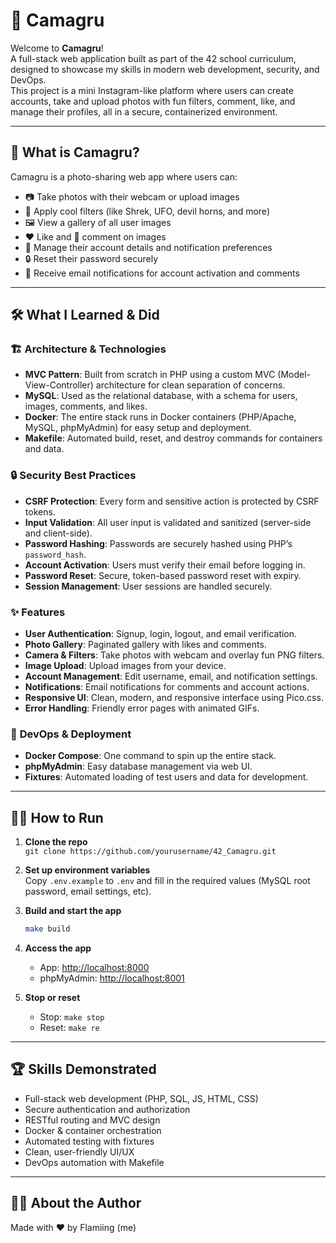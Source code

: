 # 📸 Camagru

Welcome to **Camagru**!  
A full-stack web application built as part of the 42 school curriculum, designed to showcase my skills in modern web development, security, and DevOps.  
This project is a mini Instagram-like platform where users can create accounts, take and upload photos with fun filters, comment, like, and manage their profiles, all in a secure, containerized environment.

---

## 🚀 What is Camagru?

Camagru is a photo-sharing web app where users can:
- 📷 Take photos with their webcam or upload images
- 🎨 Apply cool filters (like Shrek, UFO, devil horns, and more)
- 🖼️ View a gallery of all user images
- ❤️ Like and 💬 comment on images
- 👤 Manage their account details and notification preferences
- 🔒 Reset their password securely
- 📨 Receive email notifications for account activation and comments

---

## 🛠️ What I Learned & Did

### 🏗️ **Architecture & Technologies**
- **MVC Pattern**: Built from scratch in PHP using a custom MVC (Model-View-Controller) architecture for clean separation of concerns.
- **MySQL**: Used as the relational database, with a schema for users, images, comments, and likes.
- **Docker**: The entire stack runs in Docker containers (PHP/Apache, MySQL, phpMyAdmin) for easy setup and deployment.
- **Makefile**: Automated build, reset, and destroy commands for containers and data.

### 🔒 **Security Best Practices**
- **CSRF Protection**: Every form and sensitive action is protected by CSRF tokens.
- **Input Validation**: All user input is validated and sanitized (server-side and client-side).
- **Password Hashing**: Passwords are securely hashed using PHP’s `password_hash`.
- **Account Activation**: Users must verify their email before logging in.
- **Password Reset**: Secure, token-based password reset with expiry.
- **Session Management**: User sessions are handled securely.

### ✨ **Features**
- **User Authentication**: Signup, login, logout, and email verification.
- **Photo Gallery**: Paginated gallery with likes and comments.
- **Camera & Filters**: Take photos with webcam and overlay fun PNG filters.
- **Image Upload**: Upload images from your device.
- **Account Management**: Edit username, email, and notification settings.
- **Notifications**: Email notifications for comments and account actions.
- **Responsive UI**: Clean, modern, and responsive interface using Pico.css.
- **Error Handling**: Friendly error pages with animated GIFs.

### 🐳 **DevOps & Deployment**
- **Docker Compose**: One command to spin up the entire stack.
- **phpMyAdmin**: Easy database management via web UI.
- **Fixtures**: Automated loading of test users and data for development.

---

## 🧑‍💻 How to Run

1. **Clone the repo**  
   `git clone https://github.com/yourusername/42_Camagru.git`

2. **Set up environment variables**  
   Copy `.env.example` to `.env` and fill in the required values (MySQL root password, email settings, etc).

3. **Build and start the app**  
   ```sh
   make build
   ```

4. **Access the app**  
   - App: [http://localhost:8000](http://localhost:8000)
   - phpMyAdmin: [http://localhost:8001](http://localhost:8001)

5. **Stop or reset**  
   - Stop: `make stop`
   - Reset: `make re`

---

## 🏆 Skills Demonstrated

- Full-stack web development (PHP, SQL, JS, HTML, CSS)
- Secure authentication and authorization
- RESTful routing and MVC design
- Docker & container orchestration
- Automated testing with fixtures
- Clean, user-friendly UI/UX
- DevOps automation with Makefile

---

## 👨‍🎓 About the Author

Made with ❤️ by Flamiing (me)
